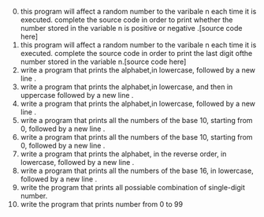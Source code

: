 0. this program will affect a random number to the varibale n each time it is executed. complete the source code in order to print whether the number stored in the variable n is positive or negative .[source code here]
1. this program will affect a random number to the varibale n each time it is executed. complete the source code in order to print the last digit ofthe number stored in the variable n.[source code here]
2. write a program that prints the alphabet,in lowercase, followed by a new line .
3. write a program that prints the alphabet,in lowercase, and then in uppercase  followed by a new line .
4. write a program that prints the alphabet,in lowercase,  followed by a new line .
5. write a program that prints all the numbers of the base 10, starting from 0, followed by a new line .
6. write a program that prints all the numbers of the base 10, starting from 0, followed by a new line . 
7.  write a program that prints the alphabet, in the reverse order, in lowercase, followed by a new line .
8. write a program that prints all the numbers of the base 16, in lowercase, followed by a new line . 
9. write the program that prints all possiable combination of single-digit number.
10. write the program that prints number from 0 to 99

